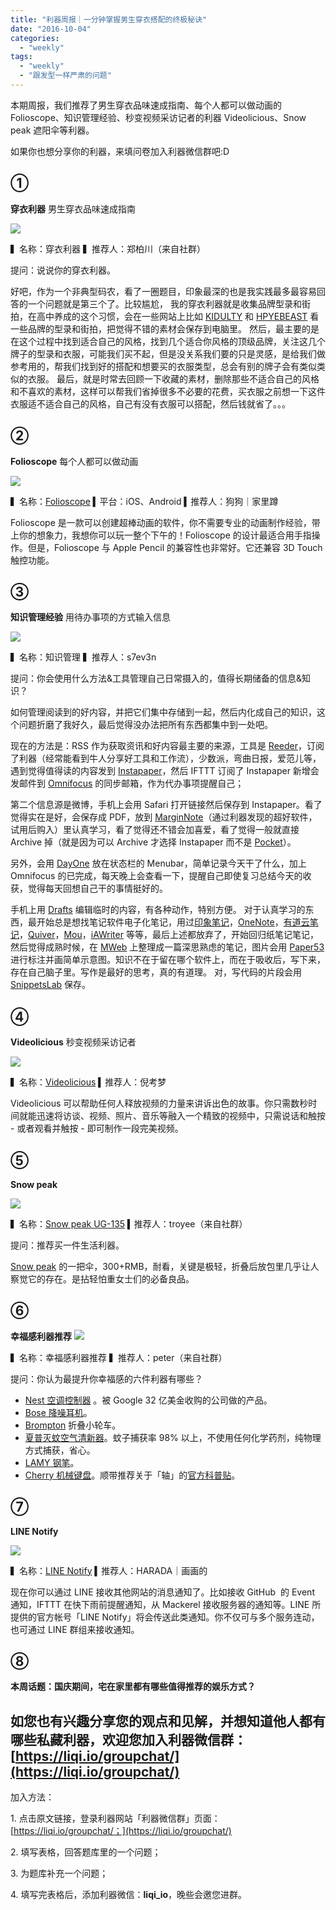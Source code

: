 ```yaml
---
title: "利器周报｜一分钟掌握男生穿衣搭配的终极秘诀"
date: "2016-10-04"
categories: 
  - "weekly"
tags: 
  - "weekly"
  - "跟发型一样严肃的问题"
---
```


本期周报，我们推荐了男生穿衣品味速成指南、每个人都可以做动画的 Folioscope、知识管理经验、秒变视频采访记者的利器 Videolicious、Snow peak 遮阳伞等利器。

如果你也想分享你的利器，来填问卷加入利器微信群吧:D

## ①

**穿衣利器** 男生穿衣品味速成指南

![](/images/59163.jpg)

▍名称：穿衣利器 ▍推荐人：郑柏川（来自社群）

提问：说说你的穿衣利器。

好吧，作为一个非典型码农，看了一圈题目，印象最深的也是我实践最多最容易回答的一个问题就是第三个了。比较尴尬， 我的穿衣利器就是收集品牌型录和街拍，在高中养成的这个习惯，会在一些网站上比如 [KIDULTY](https://www.kidulty.com/) 和 [HPYEBEAST](https://hypebeast.cn/) 看一些品牌的型录和街拍，把觉得不错的素材会保存到电脑里。 然后，最主要的是在这个过程中找到适合自己的风格，找到几个适合你风格的顶级品牌，关注这几个牌子的型录和衣服，可能我们买不起，但是没关系我们要的只是灵感，是给我们做参考用的，帮我们找到好的搭配和想要买的衣服类型，总会有别的牌子会有类似类似的衣服。 最后，就是时常去回顾一下收藏的素材，删除那些不适合自己的风格和不喜欢的素材，这样可以帮我们省掉很多不必要的花费，买衣服之前想一下这件衣服适不适合自己的风格，自己有没有衣服可以搭配，然后钱就省了。。。

## ②

**Folioscope** 每个人都可以做动画

![](/images/72224.jpeg)

▍名称：[Folioscope](https://itunes.apple.com/cn/app/folioscope/id1084331400?mt=8) ▍平台：iOS、Android ▍推荐人：狗狗｜家里蹲

Folioscope 是一款可以创建超棒动画的软件，你不需要专业的动画制作经验，带上你的想象力，我想你可以玩一整个下午的！Folioscope 的设计最适合用手指操作。但是，Folioscope 与 Apple Pencil 的兼容性也非常好。它还兼容 3D Touch 触控功能。

## ③

**知识管理经验** 用待办事项的方式输入信息

![](/images/27135.jpg)

▍名称：知识管理 ▍推荐人：s7ev3n

提问：你会使用什么方法&工具管理自己日常摄入的，值得长期储备的信息&知识？

如何管理阅读到的好内容，并把它们集中存储到一起，然后内化成自己的知识，这个问题折磨了我好久，最后觉得没办法把所有东西都集中到一处吧。

现在的方法是：RSS 作为获取资讯和好内容最主要的来源，工具是 [Reeder](https://reederapp.com/)，订阅了利器（经常能看到牛人分享好工具和工作流），少数派，弯曲日报，爱范儿等，遇到觉得值得读的内容发到 [Instapaper](https://www.instapaper.com/)，然后 IFTTT 订阅了 Instapaper 新增会发邮件到 [Omnifocus](https://www.omnigroup.com/omnifocus) 的同步邮箱，作为代办事项提醒自己；

第二个信息源是微博，手机上会用 Safari 打开链接然后保存到 Instapaper。看了觉得实在是好，会保存成 PDF，放到 [MarginNote](https://marginnote.com/)（通过利器发现的超好软件，试用后购入）里认真学习，看了觉得还不错会加喜爱，看了觉得一般就直接 Archive 掉（就是因为可以 Archive 才选择 Instapaper 而不是 [Pocket](https://getpocket.com)）。

另外，会用 [DayOne](https://dayoneapp.com/) 放在状态栏的 Menubar，简单记录今天干了什么，加上 Omnifocus 的已完成，每天晚上会查看一下，提醒自己即使复习总结今天的收获，觉得每天回想自己干的事情挺好的。

手机上用 [Drafts](https://agiletortoise.com/drafts/) 编辑临时的内容，有各种动作，特别方便。 对于认真学习的东西，最开始总是想找笔记软件电子化笔记，用过[印象笔记](https://www.yinxiang.com/)，[OneNote](https://www.onenote.com/)，[有道云笔记](https://note.youdao.com/)，[Quiver](https://itunes.apple.com/us/app/quiver.../id866773894?mt=12)，[Mou](https://25.io/mou/)，[iAWriter](https://ia.net/writer) 等等，最后上述都放弃了，开始回归纸笔记笔记，然后觉得成熟时候，在 [MWeb](https://zh.mweb.im/) 上整理成一篇深思熟虑的笔记，图片会用 [Paper53](https://www.fiftythree.com/) 进行标注并画简单示意图。知识不在于留在哪个软件上，而在于吸收后，写下来，存在自己脑子里。写作是最好的思考，真的有道理。 对，写代码的片段会用 [SnippetsLab](https://www.google.com/url?sa=t&rct=j&q=&esrc=s&source=web&cd=2&cad=rja&uact=8&ved=0ahUKEwjLr-Ou_77PAhVS0GMKHdwVCRIQFggnMAE&url=https%3A%2F%2Fitunes.apple.com%2Fus%2Fapp%2Fsnippetslab%2Fid1006087419%3Fmt%3D12&usg=AFQjCNEusc_fVH4MHBBZSvIsFSYeQrwfSQ&sig2=MVeDTN9KsUz2ylgdPp4SSg) 保存。

## ④

**Videolicious** 秒变视频采访记者

![](/images/52400.jpeg)

▍名称：[Videolicious](https://itunes.apple.com/cn/app/videolicious/id400853498?mt=8) ▍推荐人：倪考梦

Videolicious 可以帮助任何人释放视频的力量来讲诉出色的故事。你只需数秒时间就能迅速将访谈、视频、照片、音乐等融入一个精致的视频中，只需说话和触按 - 或者观看并触按 - 即可制作一段完美视频。

## ⑤

**Snow peak**

![](/images/12479-500x333.jpg)

▍名称：[Snow peak UG-135](https://snowpeak.com/products/ultra-light-beige-umbrella-ug-135-bg?variant=671164021) ▍推荐人：troyee（来自社群）

提问：推荐买一件生活利器。

[Snow peak](https://snowpeak.com/) 的一把伞，300+RMB，耐看，关键是极轻，折叠后放包里几乎让人察觉它的存在。是拈轻怕重女士们的必备良品。

## ⑥

**幸福感利器推荐** ![](/images/19416.jpg)

▍名称：幸福感利器推荐 ▍推荐人：peter（来自社群）

提问：你认为最提升你幸福感的六件利器有哪些？

- [Nest 空调控制器](https://nest.com/) 。被 Google 32 亿美金收购的公司做的产品。
- [Bose 降噪耳机](https://www.bose.cn/)。
- [Brompton](https://www.brompton.com/the-bike) 折叠小轮车。
- [夏普灭蚊空气清新器](https://www.sharp.cn/pci/FU-GFM50-B.html)。蚊子捕获率 98% 以上，不使用任何化学药剂，纯物理方式捕获，省心。
- [LAMY 钢笔](https://www.lamy.com.hk)。
- [Cherry 机械键盘](https://www.cherry.cn/)。顺带推荐关于「轴」的[官方科普贴](https://www.cherry.cn/index.php?m=Index&a=about_us)。

## ⑦

**LINE Notify**

![](/images/28803.png)

▍名称：[LINE Notify](https://notify-bot.line.me/zh_TW/) ▍推荐人：HARADA｜画画的

现在你可以通过 LINE 接收其他网站的消息通知了。比如接收 GitHub  的 Event 通知，IFTTT 在快下雨前提醒通知，从 Mackerel 接收服务器的通知等。LINE 所提供的官方帐号「LINE Notify」将会传送此类通知。你不仅可与多个服务连动，也可通过 LINE 群组来接收通知。

## ⑧

**本周话题：国庆期间，宅在家里都有哪些值得推荐的娱乐方式？**

## 如您也有兴趣分享您的观点和见解，并想知道他人都有哪些私藏利器，欢迎您加入利器微信群：[https://liqi.io/groupchat/](https://liqi.io/groupchat/)

加入方法：

1\. 点击原文链接，登录利器网站「利器微信群」页面：[https://liqi.io/groupchat/；](https://liqi.io/groupchat/)

2\. 填写表格，回答题库里的一个问题；

3\. 为题库补充一个问题；

4\. 填写完表格后，添加利器微信：**liqi\_io**，晚些会邀您进群。
